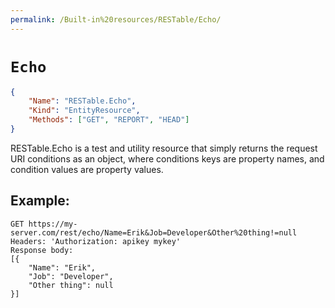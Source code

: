 ```yaml
---
permalink: /Built-in%20resources/RESTable/Echo/
---
```


# `Echo`

```json
{
    "Name": "RESTable.Echo",
    "Kind": "EntityResource",
    "Methods": ["GET", "REPORT", "HEAD"]
}
```

RESTable.Echo is a test and utility resource that simply returns the request URI conditions as an object, where conditions keys are property names, and condition values are property values.

## Example:

```
GET https://my-server.com/rest/echo/Name=Erik&Job=Developer&Other%20thing!=null
Headers: 'Authorization: apikey mykey'
Response body:
[{
    "Name": "Erik",
    "Job": "Developer",
    "Other thing": null
}]
```
